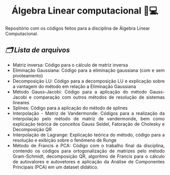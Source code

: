 # <center> <strong> Álgebra Linear computacional 🔢💻 </strong> </center>
Repositório com os códigos feitos para a disciplina de Álgebra Linear Computacional.

## <em> 🗂️ Lista de arquivos </em>
<div style="text-align:justify;">
<ul>
  <li> Matriz inversa: Código para o cálculo de matriz inversa </li>
  <li> Eliminação Gaussiana: Código para a eliminação gaussiana (com e sem pivoteamento) </li>
  <li> Decomposição LU: Código para a decomposição LU e explicação sobre a vantagem do método em relação a Eliminação Gaussiana </li>
  <li> Método Gauss-Jacobi: Código para a aplicação do método Gauss-Jacobi e comparação com outros métodos de resolução de sistemas lineares </li>
  <li> Splines: Código para a aplicação do método de splines </li>
  <li> Interpolação - Matriz de Vandermonde: Códigos para a realização da interpolação pelo método de matriz de vandermonde, bem como explicação teórica de conceitos Gauss Seidel, Fatoração de Cholesky e Decomposição QR </li>
  <li> Interpolação de Lagrange: Explicação teórica do método, código para a resolução e exibição sobre o fenômeno de Runge </li>  
  <li> Método de Francis e PCA: Código com o trabalho final da disciplina, contendo os códigos para ortogonalização de matrizes pelo método Gram-Schmidt, decomposição QR, algoritmo de Francis para o cálculo de autovalores e autovetores e aplicação da Análise de Componentes Principais (PCA) em um dataset didático. </li>  
</ul>
</div>

